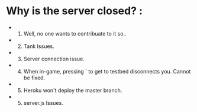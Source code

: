 # Why is the server closed? :

- 1. Well, no one wants to contribuate to it so..
- 2. Tank Issues.
- 3. Server connection issue.
- 4. When in-game, pressing ` to get to testbed disconnects you. Cannot be fixed.
- 5. Heroku won't deploy the master branch.
- 5. server.js Issues.
